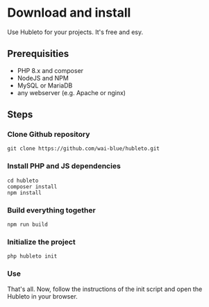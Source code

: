 # Download and install

Use Hubleto for your projects. It's free and esy.

## Prerequisities

  * PHP 8.x and composer
  * NodeJS and NPM
  * MySQL or MariaDB
  * any webserver (e.g. Apache or nginx)

## Steps

### Clone Github repository

```
git clone https://github.com/wai-blue/hubleto.git
```

### Install PHP and JS dependencies

```
cd hubleto
composer install
npm install
```

### Build everything together

```
npm run build
```

### Initialize the project

```
php hubleto init
```

### Use

That's all. Now, follow the instructions of the init script and open the Hubleto in your browser.